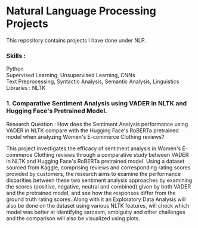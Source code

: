 # Natural Language Processing Projects
This repository contains projects I have done under NLP.

### Skills : 
Python<br>
Supervised Learning, Unsupervised Learning, CNNs <br>
Text Preprocessing, Syntactic Analysis, Semantic Analysis, Linguistics <br>
Libraries : NLTK

### 1. Comparative Sentiment Analysis using VADER in NLTK and Hugging Face's Pretrained Model.
Research Question : How does the Sentiment Analysis performance using VADER in NLTK compare with 
the Hugging Face's RoBERTa pretrained model when analyzing Women's E-commerce Clothing reviews?

This project investigates the efficacy of sentiment analysis in Women's E-commerce Clothing reviews 
through a comparative study between VADER in NLTK and Hugging Face's RoBERTa pretrained model. 
Using a dataset sourced from Kaggle, comprising reviews and corresponding rating scores provided 
by customers, the research aims to examine the performance disparities between these two sentiment 
analysis approaches by examining the scores (positive, negative, neutral and combined) given by both 
VADER and the pretrained model, and see how the responses differ from the ground truth rating scores. 
Along with it an Exploratory Data Analysis will also be done on the dataset using various NLTK features, 
will check which model was better at identifying sarcasm, ambiguity and other challenges and the comparison 
will also be visualized using plots.


